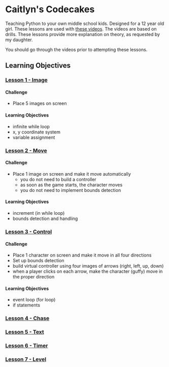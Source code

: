 # Caitlyn's Codecakes
Teaching Python to your own middle school kids. Designed
for a 12 year old girl. These lessons are used with 
[these videos](https://www.youtube.com/playlist?list=PLxvyAnoL-vu5sNgzos6_v6nX-j8N4H-Pd).
The videos are based on drills.
These lessons provide more explanation on theory, as
requested by my daughter.

You should go through the videos prior to attempting these lessons.

## Learning Objectives

### [Lesson 1 - Image](lesson1.md)

#### Challenge

- Place 5 images on screen

#### Learning Objectives

- infinite while loop
- x, y coordinate system
- variable assignment

### [Lesson 2 - Move](lesson02.md)

#### Challenge

- Place 1 image on screen and make it move automatically
    - you do not need to build a controller
    - as soon as the game starts, the character moves
    - you do not need to implement bounds detection

#### Learning Objectives

- increment (in while loop)
- bounds detection and handling


### [Lesson 3 - Control](lesson03.md)


#### Challenge
- Place 1 character on screen and make it move in all four directions
- Set up bounds detection
- build virtual controller using four images of arrows (right, left, up, down)
- when a player clicks on each arrow, make the character (guffy) move in the proper direction

#### Learning Objectives

- event loop (for loop)
- if statements

### [Lesson 4 - Chase](lesson04.md)

### [Lesson 5 - Text](text.md)

### [Lesson 6 - Timer](timer.md)

### [Lesson 7 - Level](level.md)